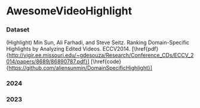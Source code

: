 # AwesomeVideoHighlight

### Dataset

(Highlight) Min Sun, Ali Farhadi, and Steve Seitz. Ranking Domain-Specific Highlights by Analyzing Edited Videos. ECCV2014. [\href{pdf}{http://vigir.ee.missouri.edu/~gdesouza/Research/Conference_CDs/ECCV_2014/papers/8689/86890787.pdf}] [\href{code}{https://github.com/aliensunmin/DomainSpecificHighlight}]

### 2024

### 2023

###
